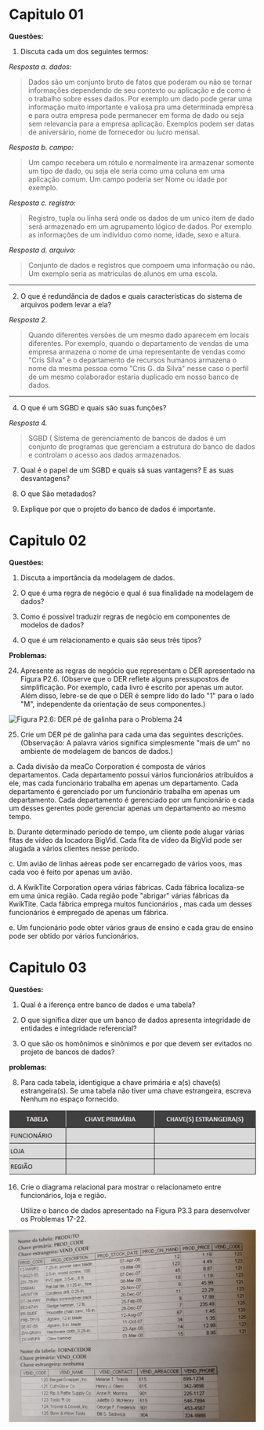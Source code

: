 # Capitulo 01

**Questões:**

1. Discuta cada um dos seguintes termos:

*Resposta a. dados:*
    
> Dados são um conjunto bruto de fatos que poderam ou não se tornar informações dependendo de seu contexto ou aplicação e de como é o trabalho sobre esses dados. Por exemplo um dado pode gerar uma informação muito importante e valiosa pra uma determinada empresa e para outra empresa pode permanecer em forma de dado ou seja sem relevancia para a empresa aplicação. Exemplos podem ser datas de aniversário, nome de fornecedor ou lucro mensal.
    
*Resposta b. campo:*
    
> Um campo recebera um rótulo e normalmente ira armazenar somente um tipo de dado, ou seja ele seria como uma coluna em uma aplicação comum. Um campo poderia ser Nome ou idade por exemplo.
    
*Resposta c. registro:*

> Registro, tupla ou linha será onde os dados de um unico item de dado será armazenado em um agrupamento lógico de dados. Por exemplo as informações de um individuo como nome, idade, sexo e altura.
    
*Resposta d. arquivo:*

> Conjunto de dados e registros que compoem uma informação ou não. Um exemplo seria as matriculas de alunos em uma escola.
    
____________________________________________________________________________________________________________________________

2. O que é redundância de dados e quais características do sistema de arquivos podem levar a ela?
    
*Resposta 2.*
    
> Quando diferentes versôes de um mesmo dado aparecem em locais diferentes. Por exemplo, quando o departamento de vendas de uma empresa armazena o nome de uma representante de vendas como "Cris Silva" e o departamento de recursos humanos armazena o nome da mesma pessoa como "Cris G. da Silva" nesse caso o perfil de um mesmo colaborador estaria duplicado em nosso banco de dados.
____________________________________________________________________________________________________________________________

4. O que é um SGBD e quais são suas funções?
    
*Resposta 4.*
    
> SGBD ( Sistema de gerenciamento de bancos de dados é um conjunto de programas que gerenciam a estrutura do banco de dados e controlam o acesso aos dados armazenados.

7. Qual é o papel de um SGBD e quais sã suas vantagens? E as suas desvantagens?

10. O que São metadados?

11. Explique por que o projeto do banco de dados é importante.
    
# Capitulo 02
    
**Questões:**

1. Discuta a importância da modelagem de dados.
    
2. O que é uma regra de negócio e qual é sua finalidade na modelagem de dados?
    
3. Como é possivel traduzir regras de negócio em componentes de modelos de dados?
    
14. O que é um relacionamento e quais são seus três tipos?
    
**Problemas:**
    
24. Apresente as regras de negócio que representam o DER apresentado na Figura P2.6. (Observe que o DER reflete alguns pressupostos de simplificação. Por exemplo, cada livro é escrito por apenas um autor. Além disso, lebre-se de que o DER é sempre lido do lado "1" para o lado "M", independente da orientação de seus componentes.)
    
    
![Figura P2.6: DER pé de galinha
para o Problema 24](https://github.com/ThreeDP/IFSP---Material-de-Estudo/blob/master/Banco%20de%20Dados/Untitled%20Diagram.png)
    
25. Crie um DER pé de galinha para cada uma das seguintes descrições. (Observação: A palavra vários significa simplesmente "mais de um" no ambiente de modelagem de bancos de dados.)
    
a. Cada divisão da meaCo Corporation é composta de vários departamentos. Cada departamento possui vários funcionários atribuídos a ele, mas cada funcionário trabalha em apenas um departamento. Cada departamento é gerenciado por um funcionário trabalha em apenas um departamento. Cada departamento é gerenciado por um funcionário e cada um desses gerentes pode gerenciar apenas um departamento ao mesmo tempo.
    
b. Durante determinado período de tempo, um cliente pode alugar várias fitas de vídeo da locadora BigVid. Cada fita de vídeo da BigVid pode ser alugada a vários clientes nesse período.
    
c. Um avião de linhas aéreas pode ser encarregado de vários voos, mas cada voo é feito por apenas um avião.
    
d. A KwikTite Corporation opera várias fábricas. Cada fábrica localiza-se em uma única região. Cada região pode "abrigar" várias fábricas da KwikTite. Cada fábrica emprega muitos funcionários , mas cada um desses funcionários é empregado de apenas um fábrica.
    
e. Um funcionário pode obter vários graus de ensino e cada grau de ensino pode ser obtido por vários funcionários.
    
# Capitulo 03
    
**Questões:**

1. Qual é a iferença entre banco de dados e uma tabela?
    
2. O que significa dizer que um banco de dados apresenta integridade de entidades e integridade referencial?
    
9. O que são os homônimos e sinônimos e por que devem ser evitados no projeto de bancos de dados?

**problemas:**
    
8. Para cada tabela, identigique a chave primária e a(s) chave(s) estrangeira(s). Se uma tabela não tiver uma chave estrangeira, escreva Nenhum no espaço fornecido.
    
![Tabela exercicio 8: ](https://github.com/ThreeDP/IFSP---Material-de-Estudo/blob/master/Banco%20de%20Dados/TABELA%20CAP03%20EX08.png)

16. Crie o diagrama relacional para mostrar o relacionameto entre funcionários, loja e região.
    
    Utilize o banco de dados apresentado na Figura P3.3 para desenvolver os Problemas 17-22.
        
![P3.3 Tabela de banco de dados: ](https://github.com/ThreeDP/IFSP---Material-de-Estudo/blob/master/Banco%20de%20Dados/P3.3.jpg)        
    
    
